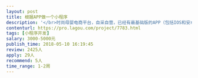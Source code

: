 ```yaml
---                
layout: post       
title: 根据APP做一个小程序           
description: '</br>时尚母婴电商平台，自采自营，已经有最基础版的APP（包括IOS和安卓）和微信公众商城，正在改版（功能不变，重新设计UI）。需要开发小程序。</br>'     
contenturl: https://pro.lagou.com/project/7783.html      
tags: [小程序开发]            
salary: 3000-5000元          
publish_time: 2018-05-10 16:19:45         
review: 2425人                   
apply: 29人                   
recommend: 5人                   
time_range: 1-2周              
---                 
```

